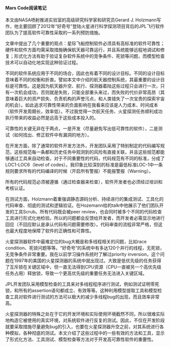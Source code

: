 #### Mars Code阅读笔记

本文由NASA喷射推进实验室的高级研究科学家和研究员Gerard J. Holzmann写作，他主要回顾了2012年“好奇号”登陆火星进行科学探测项目背后的JPL飞行软件团队为了提高软件可靠性采取的一系列预防措施。

文章中提出了几个重要的观点：星际飞船控制软件必须具有高标准的软件可靠性；硬件和软件方面均需采取措施确保航天器可靠运行，并且系统能够远程地调试和修复；形式化方法有助于验证复杂软件系统中的竞争条件、死锁等问题，而模型检查技术可以自动化地实现这种验证过程。

不同的软件系统应用于不同的场合，因此也有着不同的设计目标。不同的设计目标意味着不同的权衡和折衷。譬如本文中介绍的航天器控制系统，其最重要的设计目标是可靠性。这是因为航天器升空、航行、探测器着陆这些过程只会进行一次，只有一次机会成功，否则就是失败，只能全部重头来过，而失败的代价非常高昂（其意味着巨大的资产损失、负责机构的声誉污点，和人类错失了一次宝贵的探索宇宙的机会）。如此追求可靠性带来的负面影响在我看来应该是人力成本、时间成本（软件开发周期长，效率低）。不过我觉得一次航天任务、火星探测任务顺利成功执行带来的收益必然是远高于这些成本投入的。

可靠性的关键无非在于两点，一是开发（尽量避免写出低可靠性的软件），二是测试（如何找出、修正软件中有漏洞的地方）。

在开发方面，除了通常的软件开发方法外，开发团队采用了特别制定的代码编写规范，这些规范每一条都和历史任务中观测到的风险有直接关联，并且这些规范都能够通过工具来自动检查。对于不同重要性的代码，代码规范有不同的标准，分成了LOC1-LOC6（level of codes）。我印象比较深刻的标准是最低标准LOC-1中一条规则要求所有的代码编译的时候（开启所有警报）不能报警报（Warning）。

所有的代码规范必须被遵循（通过检查器来检查），软件开发者也必须经过培训和考核认证。

在测试方面，Holzmann着重强调静态源码分析、持续进行的集成测试、工具化的代码审查、彻底的测试和逻辑验证。在Hozemann给的talk中他展示了他们团队开发的工具Scrub。所有代码既会被peer review，也会同时被多个不同的代码检查工具进行形式化地检验。所以的问题都会反馈给开发者，而开发者必需显示地进行回应（不回应默认是承认代码有问题需要修改）。代码审查的流程非常严格，但这也最大程度地保障了软件的正确性和可靠性。

火星探测器软件中最难定位的bug大概是和多线程相关的问题，比如race condition、死锁问题等等。“好奇号”的系统中有多达120个并行的线程，无死锁，无竞争条件非常重要。我在以前学习操作系统时了解过priority inversion，这个问题在1997年的美国的火星探测器的系统中就出现过。大致是低优先级的任务获得了互斥锁在关键区域中，但一直无法得到CPU资源（CPU一直被另一个高优先级任务占用）释放锁，导致一个更高优先级的重要任务无法进入关键区域。

JPL开发团队采用模型检查的工具来对多线程程序进行测试，例如测试证明零死锁，和所有的assertion语句都成立、有效等等。这种利用模型提取工具和模型检查工具对软件进行测试的方法可以极大的减少多线程bug的出现，而且效率非常高。

火星探测器的特殊之处在于它的开发环境和实际使用环境截然不同，所以很难实际地构造它被使用的真实环境，对系统软件进行反复的测试。因此，不仅在开发阶段就要采取措施尽量避免bug的引入，也要在火星探测器升空之前，对其系统进行各种模拟，各种彻底的测试。本文介绍了这些过程中的一些有效的方法和工具，显示了形式化方法、工具测试、模型检查等方法对于开发高可靠性软件的重要性。

